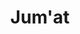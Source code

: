 ---
title: Jum'at
items:
  - startAt: 08:40
    endAt: 12:00
    subjectCode: rpl212
    type: practice
    room: TA 12.4
  - startAt: 13:40
    endAt: 17:00
    subjectCode: rpl210
    type: practice
    room: TA 12.2
---